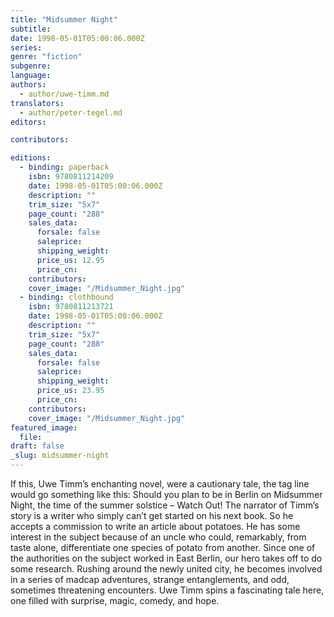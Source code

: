 ```yaml
---
title: "Midsummer Night"
subtitle:
date: 1998-05-01T05:00:06.000Z
series:
genre: "fiction"
subgenre:
language:
authors:
  - author/uwe-timm.md
translators:
  - author/peter-tegel.md
editors:

contributors:

editions:
  - binding: paperback
    isbn: 9780811214209
    date: 1998-05-01T05:00:06.000Z
    description: ""
    trim_size: "5x7"
    page_count: "288"
    sales_data:
      forsale: false
      saleprice:
      shipping_weight:
      price_us: 12.95
      price_cn:
    contributors:
    cover_image: "/Midsummer_Night.jpg"
  - binding: clothbound
    isbn: 9780811213721
    date: 1998-05-01T05:00:06.000Z
    description: ""
    trim_size: "5x7"
    page_count: "288"
    sales_data:
      forsale: false
      saleprice:
      shipping_weight:
      price_us: 23.95
      price_cn:
    contributors:
    cover_image: "/Midsummer_Night.jpg"
featured_image:
  file:
draft: false
_slug: midsummer-night
---
```


If this, Uwe Timm’s enchanting novel, were a cautionary tale, the tag line would go something like this: Should you plan to be in Berlin on Midsummer Night, the time of the summer solstice – Watch Out! The narrator of Timm’s story is a writer who simply can’t get started on his next book. So he accepts a commission to write an article about potatoes. He has some interest in the subject because of an uncle who could, remarkably, from taste alone, differentiate one species of potato from another. Since one of the authorities on the subject worked in East Berlin, our hero takes off to do some research. Rushing around the newly united city, he becomes involved in a series of madcap adventures, strange entanglements, and odd, sometimes threatening encounters. Uwe Timm spins a fascinating tale here, one filled with surprise, magic, comedy, and hope.

